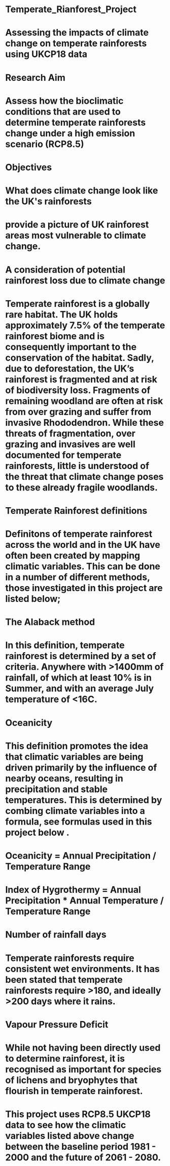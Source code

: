 # Temperate_Rianforest_Project

# Assessing the impacts of climate change on temperate rainforests using UKCP18 data

# Research Aim
# Assess how the bioclimatic conditions that are used to determine temperate rainforests change under a high emission scenario (RCP8.5) 

# Objectives
# What does climate change look like the UK's rainforests
# provide a picture of UK rainforest areas most vulnerable to climate change.
# A consideration of potential rainforest loss due to climate change

# Temperate rainforest is a globally rare habitat. The UK holds approximately 7.5% of the temperate rainforest biome and is consequently important to the conservation of the habitat. Sadly, due to deforestation, the UK’s rainforest is fragmented and at risk of biodiversity loss. Fragments of remaining woodland are often at risk from over grazing and suffer from invasive Rhododendron. While these threats of fragmentation, over grazing and invasives are well documented for temperate rainforests, little is understood of the threat that climate change poses to these already fragile woodlands.     

# Temperate Rainforest definitions
# Definitons of temperate rainforest across the world and in the UK have often been created by mapping climatic variables. This can be done in a number of different methods, those investigated in this project are listed below;

 # The Alaback method
# In this definition, temperate rainforest is determined by a set of criteria. Anywhere with >1400mm of rainfall, of which at least 10% is in Summer, and with an average July temperature of <16C.

  # Oceanicity
# This definition promotes the idea that climatic variables are being driven primarily by the influence of nearby oceans, resulting in precipitation and stable temperatures. This is determined by combing climate variables into a formula, see formulas used in this project below . 
  # Oceanicity = Annual Precipitation / Temperature Range
  # Index of Hygrothermy = Annual Precipitation * Annual Temperature / Temperature      Range

  # Number of rainfall days
# Temperate rainforests require consistent wet environments. It has been stated that temperate rainforests require >180, and ideally >200 days where it rains.

  # Vapour Pressure Deficit
# While not having been directly used to determine rainforest, it is recognised as important for species of lichens and bryophytes that flourish in temperate rainforest.


# This project uses RCP8.5 UKCP18 data to see how the climatic variables listed above change between the baseline period 1981 - 2000 and the future of 2061 - 2080.

